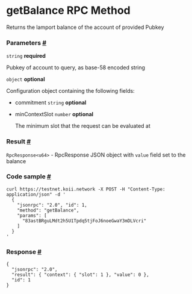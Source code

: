 # getBalance RPC Method 
Returns the lamport balance of the account of provided Pubkey

### Parameters [#](#parameters)

`string` **required**

Pubkey of account to query, as base-58 encoded string

`object` **optional**

Configuration object containing the following fields:
- commitment `string` **optional**
- minContextSlot `number` **optional**
  
  The minimum slot that the request can be evaluated at

### Result [#](#result)

`RpcResponse<u64>` - RpcResponse JSON object with `value` field set to the balance

### Code sample [#](#code-sample)

```
curl https://testnet.koii.network -X POST -H "Content-Type: application/json" -d '
  {
    "jsonrpc": "2.0", "id": 1,
    "method": "getBalance",
    "params": [
      "83astBRguLMdt2h5U1Tpdq5tjFoJ6noeGwaY3mDLVcri"
    ]
  }
'
```


### Response [#](#response)

```
{
  "jsonrpc": "2.0",
  "result": { "context": { "slot": 1 }, "value": 0 },
  "id": 1
}
```

